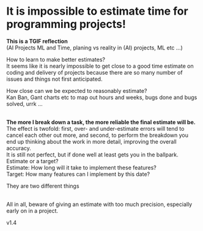# It is impossible to estimate time for programming projects!

<b>This is a TGIF reflection</b>
<br>
(AI Projects ML and Time, planing vs reality in (AI) projects, ML etc ...)
<br>

How to learn to make better estimates?
<br>
It seems like it is nearly impossible to get close to a good time estimate on coding and delivery of projects because there are so many number of issues and things not first anticipated.

How close can we be expected to reasonably estimate?
<br>
Kan Ban, Gant charts etc to map out hours and weeks, bugs done and bugs solved, urrk ...

<br>
<b>The more I break down a task, the more reliable the final estimate will be.</b>
<br>
The effect is twofold: first, over- and under-estimate errors will tend to cancel each other out more, and second, to perform the breakdown you end up thinking about the work in more detail, improving the overall accuracy.
<br>
It is still not perfect, but if done well at least gets you in the ballpark.

<br>
Estimate or a target?
<br>
Estimate: How long will it take to implement these features?
<br>
Target: How many features can I implement by this date?

They are two different things

<br>
All in all, beware of giving an estimate with too much precision, especially early on in a project.


v1.4
